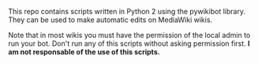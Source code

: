 This repo contains scripts written in Python 2 using the pywikibot library. They can be used to make automatic edits on MediaWiki wikis.

Note that in most wikis you must have the permission of the local admin to run your bot. Don't run any of this scripts without asking permission first. **I am not responsable of the use of this scripts.**

